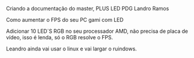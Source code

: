 Criando a documentação do master, PLUS LED PDG Landro Ramos

Como aumentar o FPS do seu PC gami com LED

Adicionar 10 LED´S RGB no seu processador AMD, não precisa de 
placa de vídeo, isso é lenda, só o RGB resolve o FPS.

Leandro ainda vai usar o linux e vai
largar o ruindows.
